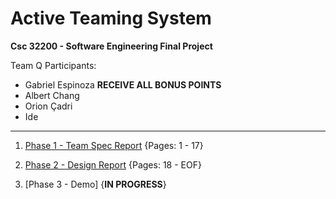 # Active Teaming System

**Csc 32200 - Software Engineering Final Project**

Team Q Participants:

- Gabriel Espinoza **RECEIVE ALL BONUS POINTS**
- Albert Chang
- Orion Çadri
- Ide

-----

1. [Phase 1 - Team Spec Report](https://github.com/ZGabriell/ActiveTeamingSystem/blob/master/documentation/Team%20Q%20-%20Phase%20II.pdf) {Pages: 1 - 17}

2. [Phase 2 - Design Report](https://github.com/ZGabriell/ActiveTeamingSystem/blob/master/documentation/Team%20Q%20-%20Phase%20II.pdf) {Pages: 18 - EOF}

3. [Phase 3 - Demo] {**IN PROGRESS**}

